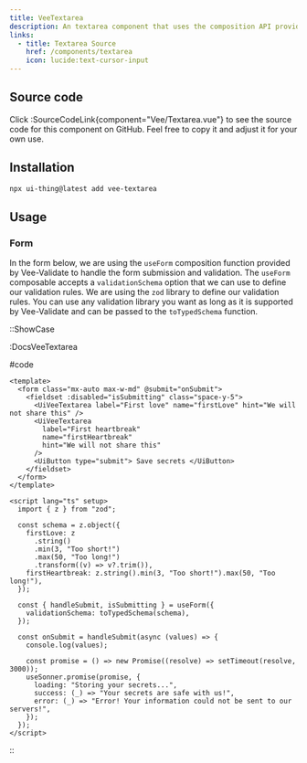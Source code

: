 ```yaml
---
title: VeeTextarea
description: An textarea component that uses the composition API provided by Vee-Validate to perform validation.
links:
  - title: Textarea Source
    href: /components/textarea
    icon: lucide:text-cursor-input
---
```


## Source code

Click :SourceCodeLink{component="Vee/Textarea.vue"} to see the source code for this component on GitHub. Feel free to copy it and adjust it for your own use.

## Installation

```bash
npx ui-thing@latest add vee-textarea
```

## Usage

### Form

In the form below, we are using the `useForm` composition function provided by Vee-Validate to handle the form submission and validation. The `useForm` composable accepts a `validationSchema` option that we can use to define our validation rules. We are using the `zod` library to define our validation rules. You can use any validation library you want as long as it is supported by Vee-Validate and can be passed to the `toTypedSchema` function.

::ShowCase

:DocsVeeTextarea

#code

<!-- automd:file src="../../app/components/content/Docs/Vee/Textarea/DocsVeeTextarea.vue" code lang="vue" -->

```vue [DocsVeeTextarea.vue]
<template>
  <form class="mx-auto max-w-md" @submit="onSubmit">
    <fieldset :disabled="isSubmitting" class="space-y-5">
      <UiVeeTextarea label="First love" name="firstLove" hint="We will not share this" />
      <UiVeeTextarea
        label="First heartbreak"
        name="firstHeartbreak"
        hint="We will not share this"
      />
      <UiButton type="submit"> Save secrets </UiButton>
    </fieldset>
  </form>
</template>

<script lang="ts" setup>
  import { z } from "zod";

  const schema = z.object({
    firstLove: z
      .string()
      .min(3, "Too short!")
      .max(50, "Too long!")
      .transform((v) => v?.trim()),
    firstHeartbreak: z.string().min(3, "Too short!").max(50, "Too long!"),
  });

  const { handleSubmit, isSubmitting } = useForm({
    validationSchema: toTypedSchema(schema),
  });

  const onSubmit = handleSubmit(async (values) => {
    console.log(values);

    const promise = () => new Promise((resolve) => setTimeout(resolve, 3000));
    useSonner.promise(promise, {
      loading: "Storing your secrets...",
      success: (_) => "Your secrets are safe with us!",
      error: (_) => "Error! Your information could not be sent to our servers!",
    });
  });
</script>
```

<!-- /automd -->

::
